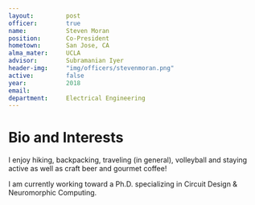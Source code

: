 ```yaml
---
layout:     	post
officer: 		true
name:      		Steven Moran
position: 		Co-President
hometown:		San Jose, CA
alma_mater: 	UCLA
advisor: 		Subramanian Iyer
header-img: 	"img/officers/stevenmoran.png"
active: 		false
year:  			2018
email: 			
department: 	Electrical Engineering
---
```


# Bio and Interests

I enjoy hiking, backpacking, traveling (in general), volleyball and staying active as well as craft beer and gourmet coffee!

I am currently working toward a Ph.D. specializing in Circuit Design & Neuromorphic Computing. 